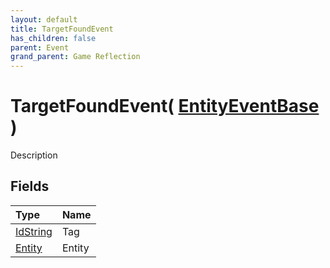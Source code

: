 ```yaml
---
layout: default
title: TargetFoundEvent
has_children: false
parent: Event
grand_parent: Game Reflection
---
```

# TargetFoundEvent( [ EntityEventBase ](/riftbreaker-wiki/docs/game-reflection/events/entity_event_base/) )
Description 

## Fields

| Type | Name |
|:----------|:--------------|
| [IdString](/riftbreaker-wiki/docs/game-reflection/components/id_string/) | Tag |
| [Entity](/riftbreaker-wiki/docs/game-reflection/classes/entity/) | Entity |

